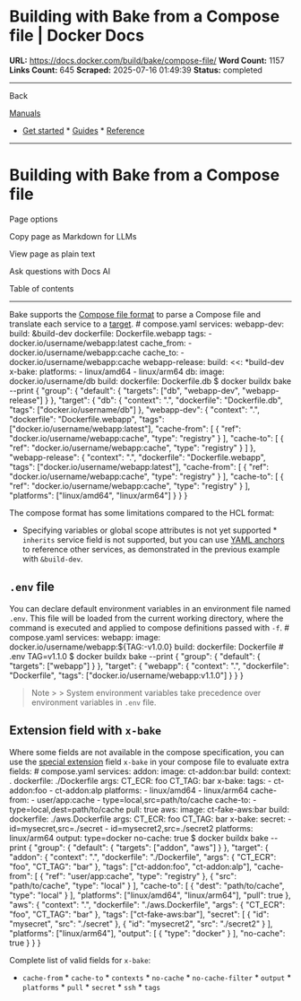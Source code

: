 # Building with Bake from a Compose file | Docker Docs

**URL:** https://docs.docker.com/build/bake/compose-file/
**Word Count:** 1157
**Links Count:** 645
**Scraped:** 2025-07-16 01:49:39
**Status:** completed

---

Back

[Manuals](https://docs.docker.com/manuals/)

  * [Get started](https://docs.docker.com/get-started/)   * [Guides](https://docs.docker.com/guides/)   * [Reference](https://docs.docker.com/reference/)

* * *

# Building with Bake from a Compose file

Page options

Copy page as Markdown for LLMs

View page as plain text

Ask questions with Docs AI

Table of contents

* * *

Bake supports the [Compose file format](https://docs.docker.com/reference/compose-file/) to parse a Compose file and translate each service to a [target](https://docs.docker.com/build/bake/reference/#target).               # compose.yaml     services:       webapp-dev:         build: &build-dev           dockerfile: Dockerfile.webapp           tags:             - docker.io/username/webapp:latest           cache_from:             - docker.io/username/webapp:cache           cache_to:             - docker.io/username/webapp:cache            webapp-release:         build:           <<: *build-dev           x-bake:             platforms:               - linux/amd64               - linux/arm64            db:         image: docker.io/username/db         build:           dockerfile: Dockerfile.db               $ docker buildx bake --print                    {       "group": {         "default": {           "targets": ["db", "webapp-dev", "webapp-release"]         }       },       "target": {         "db": {           "context": ".",           "dockerfile": "Dockerfile.db",           "tags": ["docker.io/username/db"]         },         "webapp-dev": {           "context": ".",           "dockerfile": "Dockerfile.webapp",           "tags": ["docker.io/username/webapp:latest"],           "cache-from": [             {               "ref": "docker.io/username/webapp:cache",               "type": "registry"             }           ],           "cache-to": [             {               "ref": "docker.io/username/webapp:cache",               "type": "registry"             }           ]         },         "webapp-release": {           "context": ".",           "dockerfile": "Dockerfile.webapp",           "tags": ["docker.io/username/webapp:latest"],           "cache-from": [             {               "ref": "docker.io/username/webapp:cache",               "type": "registry"             }           ],           "cache-to": [             {               "ref": "docker.io/username/webapp:cache",               "type": "registry"             }           ],           "platforms": ["linux/amd64", "linux/arm64"]         }       }     }

The compose format has some limitations compared to the HCL format:

  * Specifying variables or global scope attributes is not yet supported   * `inherits` service field is not supported, but you can use [YAML anchors](https://docs.docker.com/reference/compose-file/fragments/) to reference other services, as demonstrated in the previous example with `&build-dev`.

## `.env` file

You can declare default environment variables in an environment file named `.env`. This file will be loaded from the current working directory, where the command is executed and applied to compose definitions passed with `-f`.               # compose.yaml     services:       webapp:         image: docker.io/username/webapp:${TAG:-v1.0.0}         build:           dockerfile: Dockerfile               # .env     TAG=v1.1.0               $ docker buildx bake --print                    {       "group": {         "default": {           "targets": ["webapp"]         }       },       "target": {         "webapp": {           "context": ".",           "dockerfile": "Dockerfile",           "tags": ["docker.io/username/webapp:v1.1.0"]         }       }     }

> Note >  > System environment variables take precedence over environment variables in `.env` file.

## Extension field with `x-bake`

Where some fields are not available in the compose specification, you can use the [special extension](https://docs.docker.com/reference/compose-file/extension/) field `x-bake` in your compose file to evaluate extra fields:               # compose.yaml     services:       addon:         image: ct-addon:bar         build:           context: .           dockerfile: ./Dockerfile           args:             CT_ECR: foo             CT_TAG: bar           x-bake:             tags:               - ct-addon:foo               - ct-addon:alp             platforms:               - linux/amd64               - linux/arm64             cache-from:               - user/app:cache               - type=local,src=path/to/cache             cache-to:               - type=local,dest=path/to/cache             pull: true            aws:         image: ct-fake-aws:bar         build:           dockerfile: ./aws.Dockerfile           args:             CT_ECR: foo             CT_TAG: bar           x-bake:             secret:               - id=mysecret,src=./secret               - id=mysecret2,src=./secret2             platforms: linux/arm64             output: type=docker             no-cache: true               $ docker buildx bake --print                    {       "group": {         "default": {           "targets": ["addon", "aws"]         }       },       "target": {         "addon": {           "context": ".",           "dockerfile": "./Dockerfile",           "args": {             "CT_ECR": "foo",             "CT_TAG": "bar"           },           "tags": ["ct-addon:foo", "ct-addon:alp"],           "cache-from": [             {               "ref": "user/app:cache",               "type": "registry"             },             {               "src": "path/to/cache",               "type": "local"             }           ],           "cache-to": [             {               "dest": "path/to/cache",               "type": "local"             }           ],           "platforms": ["linux/amd64", "linux/arm64"],           "pull": true         },         "aws": {           "context": ".",           "dockerfile": "./aws.Dockerfile",           "args": {             "CT_ECR": "foo",             "CT_TAG": "bar"           },           "tags": ["ct-fake-aws:bar"],           "secret": [             {               "id": "mysecret",               "src": "./secret"             },             {               "id": "mysecret2",               "src": "./secret2"             }           ],           "platforms": ["linux/arm64"],           "output": [             {               "type": "docker"             }           ],           "no-cache": true         }       }     }

Complete list of valid fields for `x-bake`:

  * `cache-from`   * `cache-to`   * `contexts`   * `no-cache`   * `no-cache-filter`   * `output`   * `platforms`   * `pull`   * `secret`   * `ssh`   * `tags`